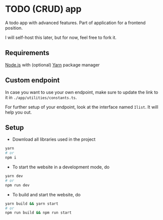 # TODO (CRUD) app
A todo app with advanced features. Part of application for a frontend position. 

I will self-host this later, but for now, feel free to fork it.

## Requirements
[Node.js](https://nodejs.org/en/download/package-manager) with (optional) [Yarn](https://yarnpkg.com/getting-started/install) package manager

## Custom endpoint
In case you want to use your own endpoint, make sure to update the link to it in `./app/utilities/constants.ts`.

For further setup of your endpoint, look at the interface named `Ilist`. It will help you out.

## Setup

- Download all libraries used in the project
```bash
yarn
# or
npm i
```

- To start the website in a development mode, do
```bash
yarn dev
# or
npm run dev
```

- To build and start the website, do
```bash
yarn build && yarn start
# or
npm run build && npm run start
```
